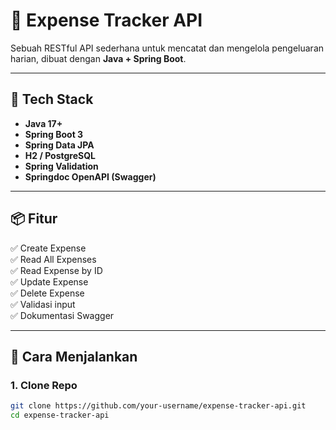 # 💸 Expense Tracker API

Sebuah RESTful API sederhana untuk mencatat dan mengelola pengeluaran harian, dibuat dengan **Java + Spring Boot**.

---

## 🔧 Tech Stack

- **Java 17+**
- **Spring Boot 3**
- **Spring Data JPA**
- **H2 / PostgreSQL**
- **Spring Validation**
- **Springdoc OpenAPI (Swagger)**

---

## 📦 Fitur

✅ Create Expense  
✅ Read All Expenses  
✅ Read Expense by ID  
✅ Update Expense  
✅ Delete Expense  
✅ Validasi input  
✅ Dokumentasi Swagger

---

## 🚀 Cara Menjalankan

### 1. Clone Repo

```bash
git clone https://github.com/your-username/expense-tracker-api.git
cd expense-tracker-api
